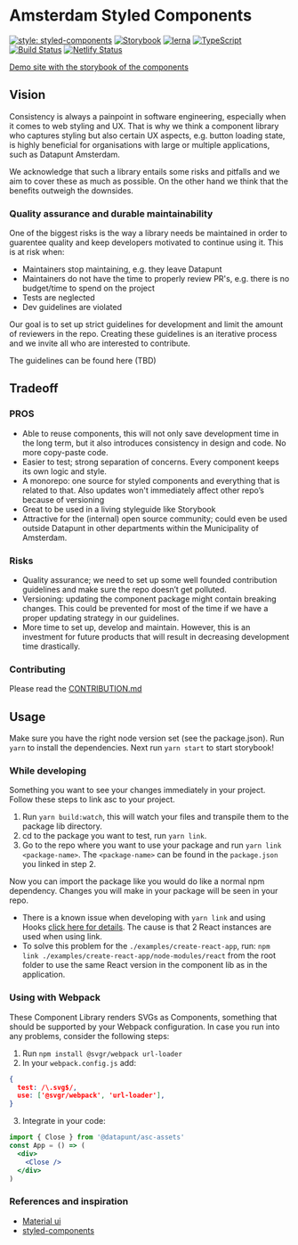 # Amsterdam Styled Components

[![style: styled-components](https://img.shields.io/badge/style-%F0%9F%92%85%20styled--components-orange.svg?colorB=daa357&colorA=db748e)](https://github.com/styled-components/styled-components)
[![Storybook](https://github.com/storybooks/brand/blob/master/badge/badge-storybook.svg)](https://github.com/storybooks/storybook)
[![lerna](https://img.shields.io/badge/maintained%20with-lerna-cc00ff.svg)](https://lernajs.io/)
[![TypeScript](https://badges.frapsoft.com/typescript/version/typescript-next.svg?v=101)](https://github.com/ellerbrock/typescript-badges/)
[![Build Status](https://travis-ci.org/Amsterdam/amsterdam-styled-components.svg?branch=draft)](https://travis-ci.org/Amsterdam/amsterdam-styled-components)
[![Netlify Status](https://api.netlify.com/api/v1/badges/4faed618-ee95-4a15-bebb-448d215dbb38/deploy-status)](https://app.netlify.com/sites/amsterdam-styled-components/deploys)

[Demo site with the storybook of the components](https://amsterdam.github.io/amsterdam-styled-components)

## Vision

Consistency is always a painpoint in software engineering, especially when it comes to web styling 
and UX. That is why we think a component library who captures styling but also certain UX aspects,
e.g. button loading state, is highly beneficial for organisations with large or multiple 
applications, such as Datapunt Amsterdam.

We acknowledge that such a library entails some risks and pitfalls and we aim to cover these as 
much as possible. On the other hand we think that the benefits outweigh the downsides.

### Quality assurance and durable maintainability

One of the biggest risks is the way a library needs be maintained in order to guarentee quality and 
keep developers motivated to continue using it. This is at risk when:

- Maintainers stop maintaining, e.g. they leave Datapunt
- Maintainers do not have the time to properly review PR's, e.g. there is no budget/time to spend 
  on the project
- Tests are neglected
- Dev guidelines are violated

Our goal is to set up strict guidelines for development and limit the amount of reviewers in the 
repo. Creating these guidelines is an iterative process and we invite all who are interested to 
contribute.

The guidelines can be found here (TBD)

## Tradeoff

### PROS

- Able to reuse components, this will not only save development time in the long term, but it also
  introduces consistency in design and code. No more copy-paste code.
- Easier to test; strong separation of concerns. Every component keeps its own logic and style.
- A monorepo: one source for styled components and everything that is related to that. Also updates 
  won't immediately affect other repo’s because of versioning
- Great to be used in a living styleguide like Storybook
- Attractive for the (internal) open source community; could even be used outside Datapunt in other 
  departments within the Municipality of Amsterdam.

### Risks

- Quality assurance; we need to set up some well founded contribution guidelines and make sure the
  repo doesn’t get polluted.
- Versioning: updating the component package might contain breaking changes. This could be prevented
  for most of the time if we have a proper updating strategy in our guidelines.
- More time to set up, develop and maintain. However, this is an investment for future products that
  will result in decreasing development time drastically.

### Contributing

Please read the [CONTRIBUTION.md](./docs/CONTRIBUTING.md)


## Usage

Make sure you have the right node version set (see the package.json). Run `yarn` to install the
dependencies. Next run `yarn start` to start storybook!

### While developing

Something you want to see your changes immediately in your project. Follow these steps to link asc
to your project.

1. Run `yarn build:watch`, this will watch your files and transpile them to the package lib 
   directory.
2. cd to the package you want to test, run `yarn link`.
3. Go to the repo where you want to use your package and run 
   `yarn link <package-name>`. The `<package-name>` can be found in the `package.json` you linked in 
   step 2.

Now you can import the package like you would do like a normal npm dependency. Changes you will make 
in your package will be seen in your repo.

- There is a known issue when developing with `yarn link` and using Hooks 
  [click here for details](https://reactjs.org/warnings/invalid-hook-call-warning.html). The cause 
  is that 2 React instances are used when using link.
- To solve this problem for the `./examples/create-react-app`, run: 
  `npm link ./examples/create-react-app/node-modules/react` from the root folder to use the same 
  React version in the component lib as in the application.

### Using with Webpack

These Component Library renders SVGs as Components, something that should be supported by your 
Webpack configuration. In case you run into any problems, consider the following steps:

1. Run `npm install @svgr/webpack url-loader`
2. In your `webpack.config.js` add:

```json
{
  test: /\.svg$/,
  use: ['@svgr/webpack', 'url-loader'],
}
```

3. Integrate in your code:

```jsx
import { Close } from '@datapunt/asc-assets'
const App = () => (
  <div>
    <Close />
  </div>
)
```

### References and inspiration

- [Material ui](https://material-ui.com/getting-started/installation/)
- [styled-components](https://www.styled-components.com/)
